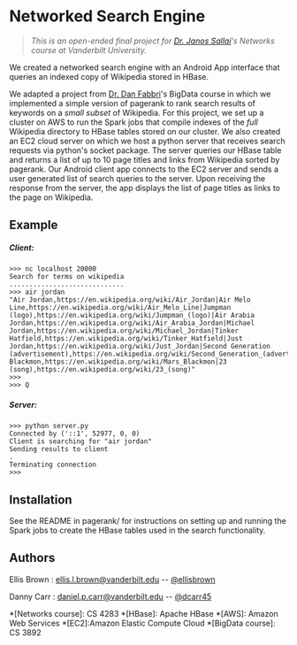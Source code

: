 # Networked Search Engine
> *This is an open-ended final project for [Dr. Janos Sallai](mailto:janos.sallai@vanderbilt.edu)'s Networks course at Vanderbilt University.*

We created a networked search engine with an Android App interface that queries an indexed copy of Wikipedia stored in HBase.

We adapted a project from [Dr. Dan Fabbri](mailto:daniel.fabbri@vanderbilt.edu)'s BigData course in which we implemented a simple version of pagerank to rank search results of keywords on a *small subset* of Wikipedia. For this project, we set up a cluster on AWS to run the Spark jobs that compile indexes of the *full* Wikipedia directory to HBase tables stored on our cluster. We also created an EC2 cloud server on which we host a python server that receives search requests via python's socket package. The server queries our HBase table and returns a list of up to 10 page titles and links from Wikipedia sorted by pagerank. Our Android client app connects to the EC2 server and sends a user generated list of search queries to the server. Upon receiving the response from the server, the app displays the list of page titles as links to the page on Wikipedia.


## Example

##### Client:
~~~
>>> nc localhost 20000
Search for terms on wikipedia
.............................
>>> air jordan
"Air Jordan,https://en.wikipedia.org/wiki/Air_Jordan|Air Melo Line,https://en.wikipedia.org/wiki/Air_Melo_Line|Jumpman (logo),https://en.wikipedia.org/wiki/Jumpman_(logo)|Air Arabia Jordan,https://en.wikipedia.org/wiki/Air_Arabia_Jordan|Michael Jordan,https://en.wikipedia.org/wiki/Michael_Jordan|Tinker Hatfield,https://en.wikipedia.org/wiki/Tinker_Hatfield|Just Jordan,https://en.wikipedia.org/wiki/Just_Jordan|Second Generation (advertisement),https://en.wikipedia.org/wiki/Second_Generation_(advertisement)|Mars Blackmon,https://en.wikipedia.org/wiki/Mars_Blackmon|23 (song),https://en.wikipedia.org/wiki/23_(song)"
>>>
>>> Q
~~~

##### Server:
~~~
>>> python server.py
Connected by ('::1', 52977, 0, 0)
Client is searching for "air jordan"
Sending results to client
.
Terminating connection
>>>
~~~


## Installation

See the README in pagerank/ for instructions on setting up and running the Spark jobs to create the HBase tables used in the search functionality.

## Authors

Ellis Brown
: <ellis.l.brown@vanderbilt.edu> --  [@ellisbrown](https://github.com/ellisbrown)

Danny Carr
: <daniel.p.carr@vanderbilt.edu> --  [@dcarr45](https://github.com/dcarr45)


*[Networks course]:  CS 4283
*[HBase]: Apache HBase
*[AWS]: Amazon Web Services
*[EC2]:Amazon Elastic Compute Cloud
*[BigData course]: CS 3892
